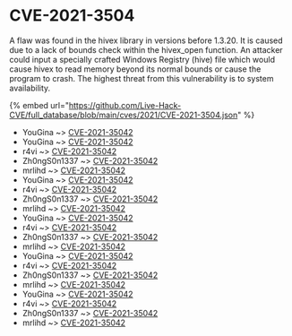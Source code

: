 # CVE-2021-3504

A flaw was found in the hivex library in versions before 1.3.20. It is caused due to a lack of bounds check within the hivex_open function. An attacker could input a specially crafted Windows Registry (hive) file which would cause hivex to read memory beyond its normal bounds or cause the program to crash. The highest threat from this vulnerability is to system availability.

{% embed url="https://github.com/Live-Hack-CVE/full_database/blob/main/cves/2021/CVE-2021-3504.json" %}


* YouGina ~> [CVE-2021-35042](https://www.alice-snow.ru/2021/database/cve-2021-3504/cve-2021-35042-yougina)
* YouGina ~> [CVE-2021-35042](https://www.alice-snow.ru/2021/database/cve-2021-3504/cve-2021-35042-yougina)
* r4vi ~> [CVE-2021-35042](https://www.alice-snow.ru/2021/database/cve-2021-3504/cve-2021-35042-r4vi)
* Zh0ngS0n1337 ~> [CVE-2021-35042](https://www.alice-snow.ru/2021/database/cve-2021-3504/cve-2021-35042-zh0ngs0n1337)
* mrlihd ~> [CVE-2021-35042](https://www.alice-snow.ru/2021/database/cve-2021-3504/cve-2021-35042-mrlihd)
* YouGina ~> [CVE-2021-35042](https://www.alice-snow.ru/2021/database/cve-2021-3504/cve-2021-35042-yougina)
* r4vi ~> [CVE-2021-35042](https://www.alice-snow.ru/2021/database/cve-2021-3504/cve-2021-35042-r4vi)
* Zh0ngS0n1337 ~> [CVE-2021-35042](https://www.alice-snow.ru/2021/database/cve-2021-3504/cve-2021-35042-zh0ngs0n1337)
* mrlihd ~> [CVE-2021-35042](https://www.alice-snow.ru/2021/database/cve-2021-3504/cve-2021-35042-mrlihd)
* YouGina ~> [CVE-2021-35042](https://www.alice-snow.ru/2021/database/cve-2021-3504/cve-2021-35042-yougina)
* r4vi ~> [CVE-2021-35042](https://www.alice-snow.ru/2021/database/cve-2021-3504/cve-2021-35042-r4vi)
* Zh0ngS0n1337 ~> [CVE-2021-35042](https://www.alice-snow.ru/2021/database/cve-2021-3504/cve-2021-35042-zh0ngs0n1337)
* mrlihd ~> [CVE-2021-35042](https://www.alice-snow.ru/2021/database/cve-2021-3504/cve-2021-35042-mrlihd)
* YouGina ~> [CVE-2021-35042](https://www.alice-snow.ru/2021/database/cve-2021-3504/cve-2021-35042-yougina)
* r4vi ~> [CVE-2021-35042](https://www.alice-snow.ru/2021/database/cve-2021-3504/cve-2021-35042-r4vi)
* Zh0ngS0n1337 ~> [CVE-2021-35042](https://www.alice-snow.ru/2021/database/cve-2021-3504/cve-2021-35042-zh0ngs0n1337)
* mrlihd ~> [CVE-2021-35042](https://www.alice-snow.ru/2021/database/cve-2021-3504/cve-2021-35042-mrlihd)
* YouGina ~> [CVE-2021-35042](https://www.alice-snow.ru/2021/database/cve-2021-3504/cve-2021-35042-yougina)
* r4vi ~> [CVE-2021-35042](https://www.alice-snow.ru/2021/database/cve-2021-3504/cve-2021-35042-r4vi)
* Zh0ngS0n1337 ~> [CVE-2021-35042](https://www.alice-snow.ru/2021/database/cve-2021-3504/cve-2021-35042-zh0ngs0n1337)
* mrlihd ~> [CVE-2021-35042](https://www.alice-snow.ru/2021/database/cve-2021-3504/cve-2021-35042-mrlihd)